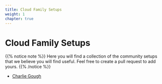 ```yaml
---
title: Cloud Family Setups
weight: 1
chapter: true
---
```


# **Cloud Family Setups**

{{% notice note %}}
Here you will find a collection of the community setups that we believe you will find useful. Feel free to create a pull request to add yours.
{{% /notice %}}


+ [Charlie Gough](/wfhsetups/communitysetups/charlie_gough)